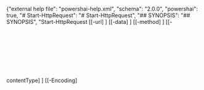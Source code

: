 ﻿{"external help file": "powershai-help.xml", "schema": "2.0.0", "powershai": true, "# Start-HttpRequest": "# Start-HttpRequest", "## SYNOPSIS": "## SYNOPSIS", "Start-HttpRequest [[-url] <Object>] [[-data] <Object>] [[-method] <Object>] [[-contentType] <Object>] [[-Encoding] <Object>] [[-headers] <Object>] [[-MaxConnections] <Object>] [<CommonParameters>]": "Start-HttpRequest [[-url] <Object>] [[-data] <Object>] [[-method] <Object>] [[-contentType] <Object>] [[-Encoding] <Object>] [[-headers] <Object>] [[-MaxConnections] <Object>] [<CommonParameters>]", "## SYNTAX": "## SYNTAX", "```\nStart-HttpRequest [<CommonParameters>]\n```": "```\nStart-HttpRequest [<CommonParameters>]\n```", "## PARAMETERS": "## PARAMETERS", "### -Encoding\nParameter Set: (All)\nType: Object\nAliases:\nAccepted Values:\nRequired: false\nPosition: 4\nDefault Value:\nAccept pipeline input: false\nAccept wildcard characters:\n```yml\nParameter Set: (All)\nType: \nAliases: \nAccepted Values: \nRequired: false\nPosition: named\nDefault Value: None\nAccept pipeline input: false\nAccept wildcard characters: false\n```": "### -Encoding\nParameter Set: (All)\nType: Object\nAliases:\nAccepted Values:\nRequired: false\nPosition: 4\nDefault Value:\nAccept pipeline input: false\nAccept wildcard characters:\n```yml\nParameter Set: (All)\nType: \nAliases: \nAccepted Values: \nRequired: false\nPosition: named\nDefault Value: None\nAccept pipeline input: false\nAccept wildcard characters: false\n```", "### -MaxConnections\nParameter Set: (All)\nType: Object\nAliases:\nAccepted Values:\nRequired: false\nPosition: 6\nDefault Value:\nAccept pipeline input: false\nAccept wildcard characters:\n```yml\nParameter Set: (All)\nType: \nAliases: \nAccepted Values: \nRequired: false\nPosition: named\nDefault Value: None\nAccept pipeline input: false\nAccept wildcard characters: false\n```": "### -MaxConnections\nParameter Set: (All)\nType: Object\nAliases:\nAccepted Values:\nRequired: false\nPosition: 6\nDefault Value:\nAccept pipeline input: false\nAccept wildcard characters:\n```yml\nParameter Set: (All)\nType: \nAliases: \nAccepted Values: \nRequired: false\nPosition: named\nDefault Value: None\nAccept pipeline input: false\nAccept wildcard characters: false\n```", "### -contentType\nParameter Set: (All)\nType: Object\nAliases:\nAccepted Values:\nRequired: false\nPosition: 3\nDefault Value:\nAccept pipeline input: false\nAccept wildcard characters:\n```yml\nParameter Set: (All)\nType: \nAliases: \nAccepted Values: \nRequired: false\nPosition: named\nDefault Value: None\nAccept pipeline input: false\nAccept wildcard characters: false\n```": "### -contentType\nParameter Set: (All)\nType: Object\nAliases:\nAccepted Values:\nRequired: false\nPosition: 3\nDefault Value:\nAccept pipeline input: false\nAccept wildcard characters:\n```yml\nParameter Set: (All)\nType: \nAliases: \nAccepted Values: \nRequired: false\nPosition: named\nDefault Value: None\nAccept pipeline input: false\nAccept wildcard characters: false\n```", "### -data\nParameter Set: (All)\nType: Object\nAliases:\nAccepted Values:\nRequired: false\nPosition: 1\nDefault Value:\nAccept pipeline input: false\nAccept wildcard characters:\n```yml\nParameter Set: (All)\nType: \nAliases: \nAccepted Values: \nRequired: false\nPosition: named\nDefault Value: None\nAccept pipeline input: false\nAccept wildcard characters: false\n```": "### -data\nParameter Set: (All)\nType: Object\nAliases:\nAccepted Values:\nRequired: false\nPosition: 1\nDefault Value:\nAccept pipeline input: false\nAccept wildcard characters:\n```yml\nParameter Set: (All)\nType: \nAliases: \nAccepted Values: \nRequired: false\nPosition: named\nDefault Value: None\nAccept pipeline input: false\nAccept wildcard characters: false\n```", "### -headers\nParameter Set: (All)\nType: Object\nAliases:\nAccepted Values:\nRequired: false\nPosition: 5\nDefault Value:\nAccept pipeline input: false\nAccept wildcard characters:\n```yml\nParameter Set: (All)\nType: \nAliases: \nAccepted Values: \nRequired: false\nPosition: named\nDefault Value: None\nAccept pipeline input: false\nAccept wildcard characters: false\n```": "### -headers\nParameter Set: (All)\nType: Object\nAliases:\nAccepted Values:\nRequired: false\nPosition: 5\nDefault Value:\nAccept pipeline input: false\nAccept wildcard characters:\n```yml\nParameter Set: (All)\nType: \nAliases: \nAccepted Values: \nRequired: false\nPosition: named\nDefault Value: None\nAccept pipeline input: false\nAccept wildcard characters: false\n```", "### -method\nParameter Set: (All)\nType: Object\nAliases:\nAccepted Values:\nRequired: false\nPosition: 2\nDefault Value:\nAccept pipeline input: false\nAccept wildcard characters:\n```yml\nParameter Set: (All)\nType: \nAliases: \nAccepted Values: \nRequired: false\nPosition: named\nDefault Value: None\nAccept pipeline input: false\nAccept wildcard characters: false\n```": "### -method\nParameter Set: (All)\nType: Object\nAliases:\nAccepted Values:\nRequired: false\nPosition: 2\nDefault Value:\nAccept pipeline input: false\nAccept wildcard characters:\n```yml\nParameter Set: (All)\nType: \nAliases: \nAccepted Values: \nRequired: false\nPosition: named\nDefault Value: None\nAccept pipeline input: false\nAccept wildcard characters: false\n```", "### -url\nParameter Set: (All)\nType: Object\nAliases:\nAccepted Values:\nRequired: false\nPosition: 0\nDefault Value:\nAccept pipeline input: false\nAccept wildcard characters:\n```yml\nParameter Set: (All)\nType: \nAliases: \nAccepted Values: \nRequired: false\nPosition: named\nDefault Value: None\nAccept pipeline input: false\nAccept wildcard characters: false\n```": "### -url\nParameter Set: (All)\nType: Object\nAliases:\nAccepted Values:\nRequired: false\nPosition: 0\nDefault Value:\nAccept pipeline input: false\nAccept wildcard characters:\n```yml\nParameter Set: (All)\nType: \nAliases: \nAccepted Values: \nRequired: false\nPosition: named\nDefault Value: None\nAccept pipeline input: false\nAccept wildcard characters: false\n```"}


<!--PowershaiAiDocBlockStart-->
_Automatically translated using PowershAI and AI
_
<!--PowershaiAiDocBlockEnd-->
